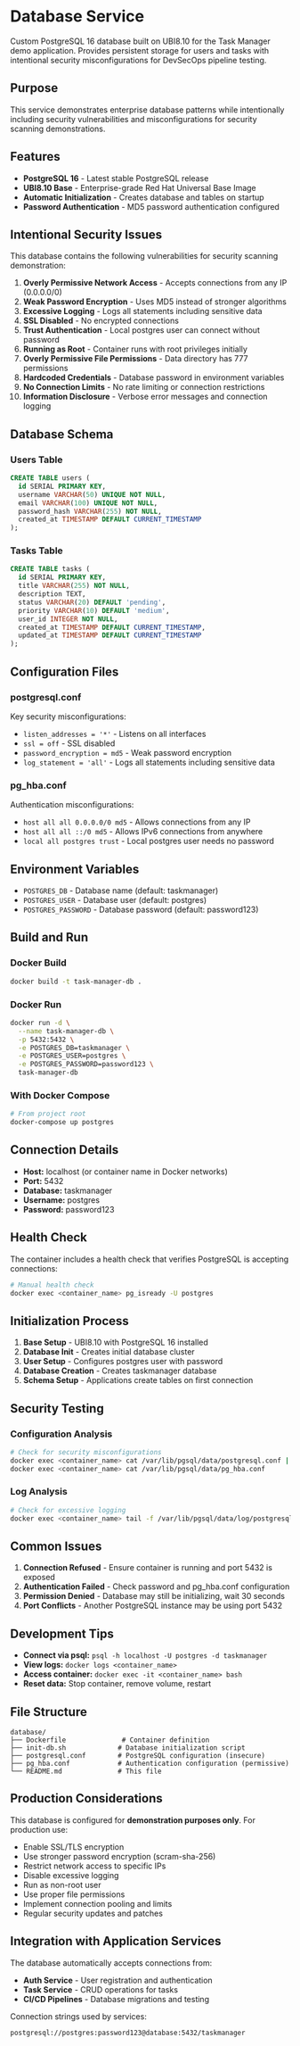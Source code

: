 # Database Service

Custom PostgreSQL 16 database built on UBI8.10 for the Task Manager demo application. Provides persistent storage for users and tasks with intentional security misconfigurations for DevSecOps pipeline testing.

## Purpose

This service demonstrates enterprise database patterns while intentionally including security vulnerabilities and misconfigurations for security scanning demonstrations.

## Features

- **PostgreSQL 16** - Latest stable PostgreSQL release
- **UBI8.10 Base** - Enterprise-grade Red Hat Universal Base Image
- **Automatic Initialization** - Creates database and tables on startup
- **Password Authentication** - MD5 password authentication configured

## Intentional Security Issues

This database contains the following vulnerabilities for security scanning demonstration:

1. **Overly Permissive Network Access** - Accepts connections from any IP (0.0.0.0/0)
2. **Weak Password Encryption** - Uses MD5 instead of stronger algorithms
3. **Excessive Logging** - Logs all statements including sensitive data
4. **SSL Disabled** - No encrypted connections
5. **Trust Authentication** - Local postgres user can connect without password
6. **Running as Root** - Container runs with root privileges initially
7. **Overly Permissive File Permissions** - Data directory has 777 permissions
8. **Hardcoded Credentials** - Database password in environment variables
9. **No Connection Limits** - No rate limiting or connection restrictions
10. **Information Disclosure** - Verbose error messages and connection logging

## Database Schema

### Users Table
```sql
CREATE TABLE users (
  id SERIAL PRIMARY KEY,
  username VARCHAR(50) UNIQUE NOT NULL,
  email VARCHAR(100) UNIQUE NOT NULL,
  password_hash VARCHAR(255) NOT NULL,
  created_at TIMESTAMP DEFAULT CURRENT_TIMESTAMP
);
```

### Tasks Table
```sql
CREATE TABLE tasks (
  id SERIAL PRIMARY KEY,
  title VARCHAR(255) NOT NULL,
  description TEXT,
  status VARCHAR(20) DEFAULT 'pending',
  priority VARCHAR(10) DEFAULT 'medium',
  user_id INTEGER NOT NULL,
  created_at TIMESTAMP DEFAULT CURRENT_TIMESTAMP,
  updated_at TIMESTAMP DEFAULT CURRENT_TIMESTAMP
);
```

## Configuration Files

### postgresql.conf
Key security misconfigurations:
- `listen_addresses = '*'` - Listens on all interfaces
- `ssl = off` - SSL disabled
- `password_encryption = md5` - Weak password encryption
- `log_statement = 'all'` - Logs all statements including sensitive data

### pg_hba.conf
Authentication misconfigurations:
- `host all all 0.0.0.0/0 md5` - Allows connections from any IP
- `host all all ::/0 md5` - Allows IPv6 connections from anywhere
- `local all postgres trust` - Local postgres user needs no password

## Environment Variables

- `POSTGRES_DB` - Database name (default: taskmanager)
- `POSTGRES_USER` - Database user (default: postgres)
- `POSTGRES_PASSWORD` - Database password (default: password123)

## Build and Run

### Docker Build
```bash
docker build -t task-manager-db .
```

### Docker Run
```bash
docker run -d \
  --name task-manager-db \
  -p 5432:5432 \
  -e POSTGRES_DB=taskmanager \
  -e POSTGRES_USER=postgres \
  -e POSTGRES_PASSWORD=password123 \
  task-manager-db
```

### With Docker Compose
```bash
# From project root
docker-compose up postgres
```

## Connection Details

- **Host:** localhost (or container name in Docker networks)
- **Port:** 5432
- **Database:** taskmanager
- **Username:** postgres
- **Password:** password123

## Health Check

The container includes a health check that verifies PostgreSQL is accepting connections:

```bash
# Manual health check
docker exec <container_name> pg_isready -U postgres
```

## Initialization Process

1. **Base Setup** - UBI8.10 with PostgreSQL 16 installed
2. **Database Init** - Creates initial database cluster
3. **User Setup** - Configures postgres user with password
4. **Database Creation** - Creates taskmanager database
5. **Schema Setup** - Applications create tables on first connection

## Security Testing

### Configuration Analysis
```bash
# Check for security misconfigurations
docker exec <container_name> cat /var/lib/pgsql/data/postgresql.conf | grep -E "(listen_addresses|ssl|password_encryption|log_statement)"
docker exec <container_name> cat /var/lib/pgsql/data/pg_hba.conf
```

### Log Analysis
```bash
# Check for excessive logging
docker exec <container_name> tail -f /var/lib/pgsql/data/log/postgresql-*.log
```

## Common Issues

1. **Connection Refused** - Ensure container is running and port 5432 is exposed
2. **Authentication Failed** - Check password and pg_hba.conf configuration
3. **Permission Denied** - Database may still be initializing, wait 30 seconds
4. **Port Conflicts** - Another PostgreSQL instance may be using port 5432

## Development Tips

- **Connect via psql:** `psql -h localhost -U postgres -d taskmanager`
- **View logs:** `docker logs <container_name>`
- **Access container:** `docker exec -it <container_name> bash`
- **Reset data:** Stop container, remove volume, restart

## File Structure

```
database/
├── Dockerfile              # Container definition
├── init-db.sh             # Database initialization script
├── postgresql.conf        # PostgreSQL configuration (insecure)
├── pg_hba.conf            # Authentication configuration (permissive)
└── README.md              # This file
```

## Production Considerations

This database is configured for **demonstration purposes only**. For production use:

- Enable SSL/TLS encryption
- Use stronger password encryption (scram-sha-256)
- Restrict network access to specific IPs
- Disable excessive logging
- Run as non-root user
- Use proper file permissions
- Implement connection pooling and limits
- Regular security updates and patches

## Integration with Application Services

The database automatically accepts connections from:
- **Auth Service** - User registration and authentication
- **Task Service** - CRUD operations for tasks
- **CI/CD Pipelines** - Database migrations and testing

Connection strings used by services:
```
postgresql://postgres:password123@database:5432/taskmanager
```